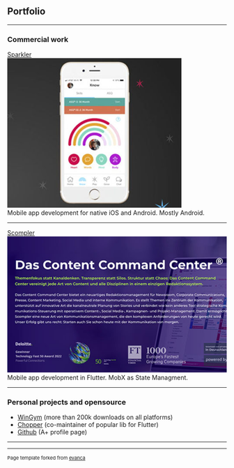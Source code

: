 ## Portfolio

---

### Commercial work

[Sparkler](https://www.playsparkler.org)
<br />
<img src="images/sparkler.jpg"/>
<br />
Mobile app development for native iOS and Android. Mostly Android.

---
[Scompler](https://scompler.com)
<br />
<img src="images/scompler.jpg"/>
<br />
Mobile app development in Flutter. MobX as State Managment.

---

### Personal projects and opensource

- [WinGym](https://clover-republic.com/) (more than 200k downloads on all platforms)
- [Chopper](https://github.com/lejard-h/chopper) (co-maintainer of popular lib for Flutter)
- [Github](https://github.com/JEuler) (A+ profile page)

---




---
<p style="font-size:11px">Page template forked from <a href="https://github.com/evanca/quick-portfolio">evanca</a></p>
<!-- Remove above link if you don't want to attibute -->
